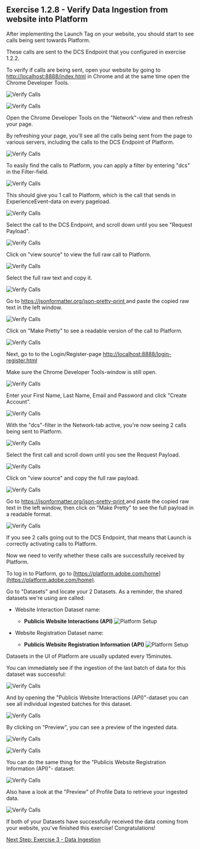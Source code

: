 ## Exercise 1.2.8 - Verify Data Ingestion from website into Platform

After implementing the Launch Tag on your website, you should start to see calls being sent towards Platform.

These calls are sent to the DCS Endpoint that you configured in exercise 1.2.2.

To verify if calls are being sent, open your website by going to [http://localhost:8888/index.html](http://localhost:8888/index.html) in Chrome and at the same time open the Chrome Developer Tools.

![Verify Calls](./images/devtools.png)

![Verify Calls](./images/sitedevtools.png)

Open the Chrome Developer Tools on the "Network"-view and then refresh your page.

By refreshing your page, you'll see all the calls being sent from the page to various servers, including the calls to the DCS Endpoint of Platform.

![Verify Calls](./images/sitecalls.png)

To easily find the calls to Platform, you can apply a filter by entering "dcs" in the Filter-field.

![Verify Calls](./images/dcsfilter.png)

This should give you 1 call to Platform, which is the call that sends in ExperienceEvent-data on every pageload.

![Verify Calls](./images/plcall.png)

Select the call to the DCS Endpoint, and scroll down until you see "Request Payload".

![Verify Calls](./images/payload.png)

Click on "view source" to view the full raw call to Platform.

![Verify Calls](./images/rawcall.png)

Select the full raw text and copy it.

![Verify Calls](./images/selectedraw.png)

Go to [https://jsonformatter.org/json-pretty-print
](https://jsonformatter.org/json-pretty-print
) and paste the copied raw text in the left window.

![Verify Calls](./images/makepretty.png)

Click on "Make Pretty" to see a readable version of the call to Platform.

![Verify Calls](./images/prettycall.png)

Next, go to to the Login/Register-page [http://localhost:8888/login-register.html](http://localhost:8888/login-register.html)

Make sure the Chrome Developer Tools-window is still open.

![Verify Calls](./images/register.png)

Enter your First Name, Last Name, Email and Password and click "Create Account".

![Verify Calls](./images/createaccount.png)

With the "dcs"-filter in the Network-tab active, you're now seeing 2 calls being sent to Platform.

![Verify Calls](./images/2calls.png)

Select the first call and scroll down until you see the Request Payload.

![Verify Calls](./images/profilepayload.png)

Click on "view source" and copy the full raw payload.

![Verify Calls](./images/rawprofile.png)

Go to [https://jsonformatter.org/json-pretty-print
](https://jsonformatter.org/json-pretty-print
) and paste the copied raw text in the left window, then click on "Make Pretty" to see the full payload in a readable format.

![Verify Calls](./images/prettyprofile.png)

If you see 2 calls going out to the DCS Endpoint, that means that Launch is correctly activating calls to Platform.

Now we need to verify whether these calls are successfully received by Platform.

To log in to Platform, go to [https://platform.adobe.com/home](https://platform.adobe.com/home). 

Go to "Datasets" and locate your 2 Datasets. As a reminder, the shared datasets we're using are called:

* Website Interaction Dataset name: 
  
  * **Publicis Website Interactions (API)**
      ![Platform Setup](./images/ee.png)

* Website Registration Dataset name: 
  
  * **Publicis Website Registration Information (API)**
      ![Platform Setup](./images/p.png)

Datasets in the UI of Platform are usually updated every 15minutes.

You can immediately see if the ingestion of the last batch of data for this dataset was successful:

![Verify Calls](./images/datasetstatus.png)

And by opening the "Publicis Website Interactions (API)"-dataset you can see all individual ingested batches for this dataset.

![Verify Calls](./images/alleebatches.png)

By clicking on "Preview", you can see a preview of the ingested data.

![Verify Calls](./images/previewbtn.png)

![Verify Calls](./images/eepreview.png)

You can do the same thing for the "Publicis Website Registration Information (API)"- dataset:

![Verify Calls](./images/profilebatches.png)

Also have a look at the "Preview" of Profile Data to retrieve your ingested data.

![Verify Calls](./images/profilepreviewdata.png)

If both of your Datasets have successfully received the data coming from your website, you've finished this exercise! Congratulations!

[Next Step: Exercise 3 - Data Ingestion](../data_ingestion/README.md)



